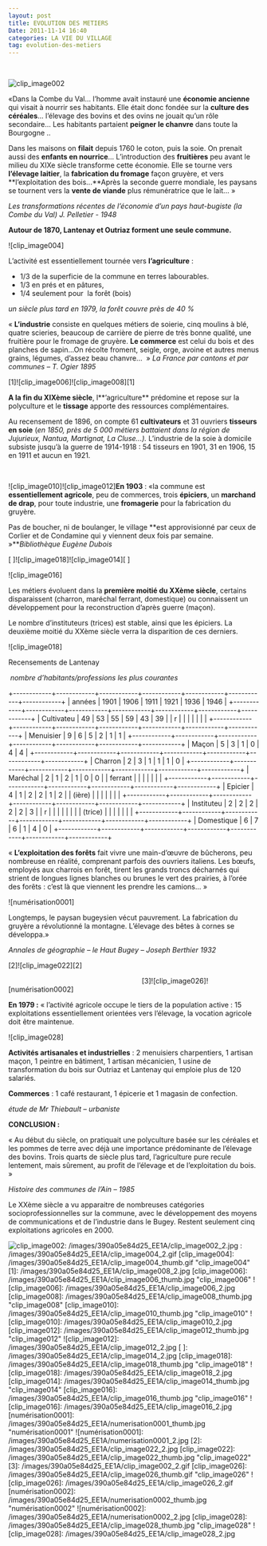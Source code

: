```yaml
---
layout: post
title: EVOLUTION DES METIERS
Date: 2011-11-14 16:40
categories: LA VIE DU VILLAGE
tag: evolution-des-metiers
---
```

 

![clip_image002]

«Dans la Combe du Val... l’homme avait instauré une **économie ancienne**
qui visait à nourrir ses habitants. Elle était donc fondée sur la
**culture des céréales**... l’élevage des bovins et des ovins ne jouait
qu’un rôle secondaire... Les habitants partaient **peigner le chanvre**
dans toute la Bourgogne ..

Dans les maisons on **filait** depuis 1760 le coton, puis la soie. On
prenait aussi des **enfants en nourrice**... L’introduction des
**fruitières** peu avant le milieu du XIXe siècle transforme cette
économie. Elle se tourne vers **l’élevage laitier**, la **fabrication du
fromage** façon gruyère, et vers **l’exploitation des bois...**Après la
seconde guerre mondiale, les paysans se tournent vers la **vente de
viande** plus rémunératrice que le lait... »

*Les transformations récentes de l’économie d’un pays haut-bugiste (la
Combe du Val) J. Pelletier - 1948*



**Autour de 1870, Lantenay et Outriaz forment une seule commune.**

![clip_image004]

L’activité est essentiellement tournée vers **l’agriculture** :

-   1/3 de la superficie de la commune en terres labourables.
-   1/3 en prés et en pâtures,
-   1/4 seulement pour  la forêt (bois)

*un siècle plus tard en 1979, la forêt couvre près de 40 %*

« **L’industrie** consiste en quelques métiers de soierie, cinq moulins
à blé, quatre scieries, beaucoup de carrière de pierre de très bonne
qualité, une fruitière pour le fromage de gruyère. **Le commerce** est
celui du bois et des planches de sapin...On récolte froment, seigle, orge,
avoine et autres menus grains, légumes, d’assez beau chanvre...  » *La
France par cantons et par communes – T. Ogier 1895*

[1]![clip_image006]![clip_image008][1]

**A la fin du XIXème siècle**, l**’agriculture** prédomine et repose sur
la polyculture et le **tissage** apporte des ressources complémentaires.

Au recensement de 1896, on compte 61 **cultivateurs** et 31 ouvriers
**tisseurs en soie** (*en 1850, près de 5 000 métiers battaient dans la
région de Jujurieux, Nantua, Martignat, La Cluse...).* L’industrie de la
soie à domicile subsiste jusqu’à la guerre de 1914-1918 : 54 tisseurs en
1901, 31 en 1906, 15 en 1911 et aucun en 1921.

 

![clip_image010]![clip_image012]**En 1903** :
«la commune est **essentiellement agricole**, peu de commerces, trois
**épiciers**, un **marchand de drap**, pour toute industrie, une
**fromagerie** pour la fabrication du gruyère.

Pas de boucher, ni de boulanger, le village **est approvisionné par ceux
de Corlier et de Condamine qui y viennent deux fois par semaine.
»***Bibliothèque Eugène Dubois*

[ ]![clip_image018]![clip_image014][ ]

![clip_image016]

Les métiers évoluent dans la **première moitié du XXème siècle**,
certains disparaissent (charron, maréchal ferrant, domestique) ou
connaissent un développement pour la reconstruction d’après guerre
(maçon).

Le nombre d’instituteurs (trices) est stable, ainsi que les épiciers. La
deuxième moitié du XXème siècle verra la disparition de ces derniers.

![clip_image018]

Recensements de Lantenay

 *nombre d’habitants/professions les plus courantes*

+------------+------------+------------+------------+------------+------------+------------+
| années     | 1901       | 1906       | 1911       | 1921       | 1936       | 1946       |
+------------+------------+------------+------------+------------+------------+------------+
| Cultivateu | 49         | 53         | 55         | 59         | 43         | 39         |
| r          |            |            |            |            |            |            |
+------------+------------+------------+------------+------------+------------+------------+
| Menuisier  | 9          | 6          | 5          | 2          | 1          | 1          |
+------------+------------+------------+------------+------------+------------+------------+
| Maçon      | 5          | 3          | 1          | 0          | 4          | 4          |
+------------+------------+------------+------------+------------+------------+------------+
| Charron    | 2          | 3          | 1          | 1          | 1          | 0          |
+------------+------------+------------+------------+------------+------------+------------+
| Maréchal   | 2          | 1          | 2          | 1          | 0          | 0          |
| ferrant    |            |            |            |            |            |            |
+------------+------------+------------+------------+------------+------------+------------+
| Epicier    | 4          | 1          | 2          | 2          | 1          | 2          |
| (ière)     |            |            |            |            |            |            |
+------------+------------+------------+------------+------------+------------+------------+
| Instituteu | 2          | 2          | 2          | 2          | 2          | 3          |
| r          |            |            |            |            |            |            |
| (trice)    |            |            |            |            |            |            |
+------------+------------+------------+------------+------------+------------+------------+
| Domestique | 6          | 7          | 6          | 1          | 4          | 0          |
+------------+------------+------------+------------+------------+------------+------------+

« **L’exploitation des forêts** fait vivre une main-d’œuvre de
bûcherons, peu nombreuse en réalité, comprenant parfois des ouvriers
italiens. Les bœufs, employés aux charrois en forêt, tirent les grands
troncs décharnés qui strient de longues lignes blanches ou brunes le
vert des prairies, à l’orée des forêts : c’est là que viennent les
prendre les camions... »

![numérisation0001]

Longtemps, le paysan bugeysien vécut pauvrement. La fabrication du
gruyère a révolutionné la montagne. L’élevage des bêtes à cornes se
développa.»

*Annales de géographie – le Haut Bugey – Joseph Berthier 1932*

[2]![clip_image022][2]

                                                                   
[3]![clip_image026]![numérisation0002]

**En 1979 :** « l’activité agricole occupe le tiers de la population
active : 15 exploitations essentiellement orientées vers l’élevage, la
vocation agricole doit être maintenue.

![clip_image028]

**Activités artisanales et industrielles** : 2 menuisiers charpentiers,
1 artisan maçon, 1 peintre en bâtiment, 1 artisan mécanicien, 1 usine de
transformation du bois sur Outriaz et Lantenay qui emploie plus de 120
salariés.

**Commerces** : 1 café restaurant, 1 épicerie et 1 magasin de
confection.

*étude de Mr Thiebault – urbaniste*

**CONCLUSION :**

« Au début du siècle, on pratiquait une polyculture basée sur les
céréales et les pommes de terre avec déjà une importance prédominante de
l’élevage des bovins. Trois quarts de siècle plus tard, l’agriculture
pure recule lentement, mais sûrement, au profit de l’élevage et de
l’exploitation du bois. »

*Histoire des communes de l’Ain – 1985*

Le XXème siècle a vu apparaitre de nombreuses catégories
socioprofessionnelles sur la commune, avec le développement des moyens
de communications et de l’industrie dans le Bugey. Restent seulement
cinq exploitations agricoles en 2000.

  [clip_image002]: /images/390a05e84d25_EE1A/clip_image002_thumb.jpg
    "clip_image002"
  ![clip_image002]: /images/390a05e84d25_EE1A/clip_image002_2.jpg
  : /images/390a05e84d25_EE1A/clip_image004_2.gif
  [clip_image004]: /images/390a05e84d25_EE1A/clip_image004_thumb.gif
    "clip_image004"
  [1]: /images/390a05e84d25_EE1A/clip_image008_2.jpg
  [clip_image006]: /images/390a05e84d25_EE1A/clip_image006_thumb.jpg
    "clip_image006"
  ![clip_image006]: /images/390a05e84d25_EE1A/clip_image006_2.jpg
  [clip_image008]: /images/390a05e84d25_EE1A/clip_image008_thumb.jpg
    "clip_image008"
  [clip_image010]: /images/390a05e84d25_EE1A/clip_image010_thumb.jpg
    "clip_image010"
  ![clip_image010]: /images/390a05e84d25_EE1A/clip_image010_2.jpg
  [clip_image012]: /images/390a05e84d25_EE1A/clip_image012_thumb.jpg
    "clip_image012"
  ![clip_image012]: /images/390a05e84d25_EE1A/clip_image012_2.jpg
  [ ]: /images/390a05e84d25_EE1A/clip_image014_2.jpg
  [clip_image018]: /images/390a05e84d25_EE1A/clip_image018_thumb.jpg
    "clip_image018"
  ![clip_image018]: /images/390a05e84d25_EE1A/clip_image018_2.jpg
  [clip_image014]: /images/390a05e84d25_EE1A/clip_image014_thumb.jpg
    "clip_image014"
  [clip_image016]: /images/390a05e84d25_EE1A/clip_image016_thumb.jpg
    "clip_image016"
  ![clip_image016]: /images/390a05e84d25_EE1A/clip_image016_2.jpg
  [numérisation0001]: /images/390a05e84d25_EE1A/numerisation0001_thumb.jpg
    "numérisation0001"
  ![numérisation0001]: /images/390a05e84d25_EE1A/numerisation0001_2.jpg
  [2]: /images/390a05e84d25_EE1A/clip_image022_2.jpg
  [clip_image022]: /images/390a05e84d25_EE1A/clip_image022_thumb.jpg
    "clip_image022"
  [3]: /images/390a05e84d25_EE1A/clip_image002_2.gif
  [clip_image026]: /images/390a05e84d25_EE1A/clip_image026_thumb.gif
    "clip_image026"
  ![clip_image026]: /images/390a05e84d25_EE1A/clip_image026_2.gif
  [numérisation0002]: /images/390a05e84d25_EE1A/numerisation0002_thumb.jpg
    "numérisation0002"
  ![numérisation0002]: /images/390a05e84d25_EE1A/numerisation0002_2.jpg
  [clip_image028]: /images/390a05e84d25_EE1A/clip_image028_thumb.jpg
    "clip_image028"
  ![clip_image028]: /images/390a05e84d25_EE1A/clip_image028_2.jpg
